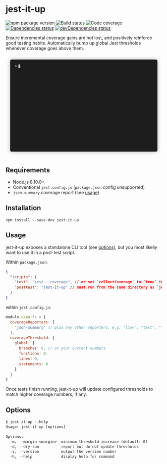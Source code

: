 # jest-it-up

[![npm package version](https://img.shields.io/npm/v/jest-it-up)](https://www.npmjs.com/package/jest-it-up)
[![Build status](https://img.shields.io/github/workflow/status/rbardini/jest-it-up/Main)](https://github.com/rbardini/jest-it-up/actions)
[![Code coverage](https://img.shields.io/codecov/c/github/rbardini/jest-it-up.svg)](https://codecov.io/gh/rbardini/jest-it-up)
[![Dependencies status](https://img.shields.io/david/rbardini/jest-it-up)](https://david-dm.org/rbardini/jest-it-up)
[![devDependencies status](https://img.shields.io/david/dev/rbardini/jest-it-up)](https://david-dm.org/rbardini/jest-it-up?type=dev)

Ensure incremental coverage gains are not lost, and positively reinforce good testing habits. Automatically bump up global Jest thresholds whenever coverage goes above them.

![Demo](demo.gif)

## Requirements

- Node.js 8.10.0+
- Conventional `jest.config.js` (`package.json` config unsupported)
- `json-summary` coverage report (see [usage](#usage))

## Installation

```console
npm install --save-dev jest-it-up
```

## Usage

jest-it-up exposes a standalone CLI tool (see [options](#options)), but you most likelly want to use it in a post-test script.

Within `package.json`:

```json
{
  "scripts": {
    "test": "jest --coverage", // or set `collectCoverage` to `true` in Jest config
    "posttest": "jest-it-up" // must run from the same directory as `jest.config.js`
  }
}
```

within `jest.config.js`:

```js
module.exports = {
  coverageReporters: [
    'json-summary' // plus any other reporters, e.g. "lcov", "text", "text-summary"
  ],
  coverageThreshold: {
    global: {
      branches: 0, // or your current numbers
      functions: 0,
      lines: 0,
      statements: 0
    }
  }
}
```

Once tests finish running, jest-it-up will update configured thresholds to match higher coverage numbers, if any.

## Options

```console
$ jest-it-up --help
Usage: jest-it-up [options]

Options:
  -m, --margin <margin>  minimum threshold increase (default: 0)
  -d, --dry-run          report but do not update thresholds
  -v, --version          output the version number
  -h, --help             display help for command
```
